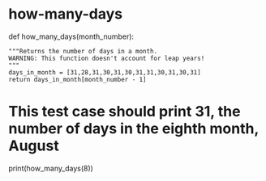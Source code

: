 # how-many-days

def how_many_days(month_number):

    """Returns the number of days in a month.
    WARNING: This function doesn't account for leap years!
    """
    days_in_month = [31,28,31,30,31,30,31,31,30,31,30,31]
    return days_in_month[month_number - 1]
    
# This test case should print 31, the number of days in the eighth month, August
print(how_many_days(8))
